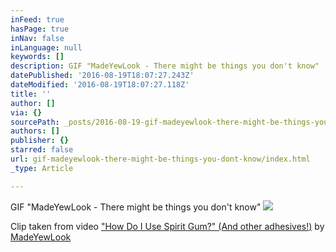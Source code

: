 ```yaml
---
inFeed: true
hasPage: true
inNav: false
inLanguage: null
keywords: []
description: GIF "MadeYewLook - There might be things you don't know"
datePublished: '2016-08-19T18:07:27.243Z'
dateModified: '2016-08-19T18:07:27.118Z'
title: ''
author: []
via: {}
sourcePath: _posts/2016-08-19-gif-madeyewlook-there-might-be-things-you-dont-know.md
authors: []
publisher: {}
starred: false
url: gif-madeyewlook-there-might-be-things-you-dont-know/index.html
_type: Article

---
```

GIF "MadeYewLook - There might be things you don't know"
![](https://the-grid-user-content.s3-us-west-2.amazonaws.com/8529ac1a-83e2-4cde-a8a8-d5cc3639d321.gif)

Clip taken from video ["How Do I Use Spirit Gum?" (And other adhesives!)][0] by [MadeYewLook][1]

[0]: https://www.youtube.com/watch?v=ylyA7yBXsYQ
[1]: https://www.youtube.com/user/MadeYewLook